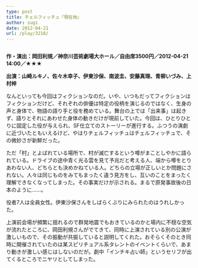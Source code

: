 ```yaml
---
type: post
title: チェルフィッチュ『現在地』
author: sugi
date: 2012-04-21
url: /play/3218/
---
```

<img src="http://i0.wp.com/asharpminor.com/wp-content/uploads/2012/04/470548_355292451177965_355292014511342_1086772_1976998246_o.jpg?resize=240%2C170" alt="" title="470548_355292451177965_355292014511342_1086772_1976998246_o" class="alignleft size-full wp-image-3219" data-recalc-dims="1" />

**作・演出：岡田利規／神奈川芸術劇場大ホール／自由席3500円／2012-04-21 14:00／★★★**

**出演：山崎ルキノ、佐々木幸子、伊東沙保、南波圭、安藤真理、青柳いづみ、上村梓**

なんといっても今回はフィクションなのだ。いや、いつもだってフィクションはフィクションだけど、それぞれの俳優は特定の役柄を演じるのではなく、生身の声と身体で、物語の語り手と役を務めている。舞台の上では「出来事」は起きず、語りとそれにあわせた身体の動きだけが現前していた。今回は、ひとりひとりに固定した役が与えられ、SF仕立てのストーリーが進行する。ふつうの演劇に近づいたともいえるけど、やはりチェルフィッチュはチェルフィッチュで、その微妙さが新鮮だった。

ただ「村」とよばれている場所で、村が滅亡するという噂がまことしやかに語られている。ドライブの途中青く光る雲を見て予兆だと考える人、端から噂をとりあわない人、どちらとも決めかねている人。どちらの立場が正しいとか問題にされない。人々は同じものをみてもまったく違う見方をし、互いのことをまったく理解できなくなってしまった。その事実だけが示される。まるで原発事故後の日本のように……。

役者7人は全員女性。伊東沙保さんをしばらくぶりにみられたのはうれしかった。

上演前会場が頻繁に揺れるので群発地震でもおきているのかと場内に不穏な空気が流れたところに、岡田利規さんがでてきて、同時に上演されている別の公演が激しいもので、その振動が共振していると説明してくれた。おそらくそのとき同時に開催されていたのは某スピリチュアル系タレントのイベントくらいで、あまり動きが激しい感じはしないのだが。劇中「インチキ占い師」というセリフが出てくるところでニヤリとしてしまった。
